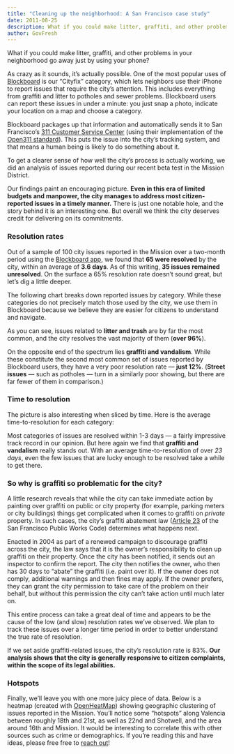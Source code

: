 ```yaml
---
title: "Cleaning up the neighborhood: A San Francisco case study"
date: 2011-08-25
description: What if you could make litter, graffiti, and other problems in your neighborhood go away just by using your phone?
author: GovFresh
---
```


What if you could make litter, graffiti, and other problems in your neighborhood go away just by using your phone?

As crazy as it sounds, it’s actually possible. One of the most popular uses of <a href="http://itunes.apple.com/us/app/id424012571?mt=8">Blockboard</a> is our “Cityfix” category, which lets neighbors use their iPhone to report issues that require the city’s attention. This includes everything from graffiti and litter to potholes and sewer problems. Blockboard users can report these issues in under a minute: you just snap a photo, indicate your location on a map and choose a category.

Blockboard packages up that information and automatically sends it to San Francisco’s <a href="http://sf311.org/">311 Customer Service Center</a> (using their implementation of the <a href="http://open311.org/">Open311 standard</a>). This puts the issue into the city’s tracking system, and that means a human being is likely to do something about it.

To get a clearer sense of how well the city’s process is actually working, we did an analysis of issues reported during our recent beta test in the Mission District.

Our findings paint an encouraging picture. <strong>Even in this era of limited budgets and manpower, the city manages to address most citizen-reported issues in a timely manner.</strong> There is just one notable hole, and the story behind it is an interesting one. But overall we think the city deserves credit for delivering on its commitments.

<h3>Resolution rates</h3>

Out of a sample of 100 city issues reported in the Mission over a two-month period using the <a href="http://itunes.apple.com/us/app/id424012571?mt=8">Blockboard app</a>, we found that <strong>65 were resolved</strong> by the city, within an average of <strong>3.6 days</strong>. As of this writing, <strong>35 issues remained unresolved</strong>. On the surface a 65% resolution rate doesn’t sound great, but let’s dig a little deeper.

The following chart breaks down reported issues by category. While these categories do not precisely match those used by the city, we use them in Blockboard because we believe they are easier for citizens to understand and navigate.



As you can see, issues related to <strong>litter and trash</strong> are by far the most common, and the city resolves the vast majority of them (<strong>over 96%</strong>).

On the opposite end of the spectrum lies <strong>graffiti and vandalism</strong>. While these constitute the second most common set of issues reported by Blockboard users, they have a very poor resolution rate — <strong>just 12%</strong>. (<strong>Street issues</strong> — such as potholes — turn in a similarly poor showing, but there are far fewer of them in comparison.)

<h3>Time to resolution</h3>

The picture is also interesting when sliced by time. Here is the average time-to-resolution for each category:



Most categories of issues are resolved within 1-3 days — a fairly impressive track record in our opinion. But here again we find that <strong>graffiti and vandalism</strong> really stands out. With an average time-to-resolution of over <em>23 days</em>, even the few issues that are lucky enough to be resolved take a while to get there.

<h3>So why is graffiti so problematic for the city?</h3>

A little research reveals that while the city can take immediate action by painting over graffiti on public or city property (for example, parking meters or city buildings) things get complicated when it comes to graffiti on <em>private</em> property. In such cases, the city’s graffiti abatement law (<a href="http://nograffiti.com/ordinance/san_francisco.htm">Article 23</a> of the San Francisco Public Works Code) determines what happens next.

Enacted in 2004 as part of a renewed campaign to discourage graffiti across the city, the law says that it is the owner’s responsibility to clean up graffiti on their property. Once the city has been notified, it sends out an inspector to confirm the report. The city then notifies the owner, who then has 30 days to “abate” the graffiti (i.e. paint over it). If the owner does not comply, additional warnings and then fines may apply. If the owner prefers, they can grant the city permission to take care of the problem on their behalf, but without this permission the city can’t take action until much later on.

This entire process can take a great deal of time and appears to be the cause of the low (and slow) resolution rates we’ve observed. We plan to track these issues over a longer time period in order to better understand the true rate of resolution.

If we set aside graffiti-related issues, the city’s resolution rate is 83%. <strong>Our analysis shows that the city is generally responsive to citizen complaints, within the scope of its legal abilities.</strong>

<h3>Hotspots</h3>

Finally, we’ll leave you with one more juicy piece of data. Below is a heatmap (created with <a href="http://www.openheatmap.com/">OpenHeatMap</a>) showing geographic clustering of issues reported in the Mission. You’ll notice some “hotspots” along Valencia between roughly 18th and 21st, as well as 22nd and Shotwell, and the area around 16th and Mission. It would be interesting to correlate this with other sources such as crime or demographics. If you’re reading this and have ideas, please free free to <a href="mailto:contact@blockboard.org">reach out</a>!


